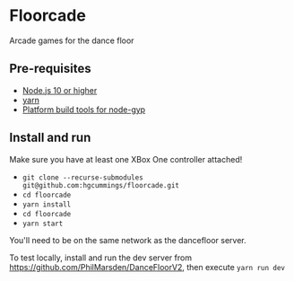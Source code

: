 # Floorcade

Arcade games for the dance floor

## Pre-requisites

* [Node.js 10 or higher](https://nodejs.org/)
* [yarn](https://yarnpkg.com/)
* [Platform build tools for node-gyp](https://github.com/nodejs/node-gyp#installation)

## Install and run

Make sure you have at least one XBox One controller attached!

* `git clone --recurse-submodules git@github.com:hgcummings/floorcade.git`
* `cd floorcade`
* `yarn install`
* `cd floorcade`
* `yarn start`

You'll need to be on the same network as the dancefloor server.

To test locally, install and run the dev server from https://github.com/PhilMarsden/DanceFloorV2, then execute `yarn run dev`